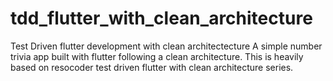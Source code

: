 # tdd_flutter_with_clean_architecture
Test Driven flutter development with clean architectecture
A simple number trivia app built with flutter following a clean architecture. This is heavily based on resocoder test driven flutter with clean architecture series.
